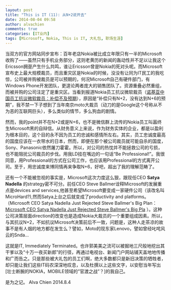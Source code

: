 ```yaml
---
layout: post
title: "This is IT (11): 从N+2说开去"
date: 2014-08-04 09:58
author: alvachien
comments: true
categories: [IT业内]
tags: [Microsoft, Nokia, This is IT, 大礼包, 职场生涯]
---
```

当双方的官方网站同步宣布：百年老店Nokia被比成立年限只有一半的Microsoft收购了——虽然只有手机业务部分，这则老黄历的新闻的轰动性并不足以让我这个Ericsson拥趸产生什么共鸣，谁让Ericsson曾是Nokia的死对头呢。而Microsoft宣布史上最大规模裁员，而且重灾区是Nokia的时候，没没有让同为IT民工的我吃惊，公司被并购被裁员是可以预期的，何况Microsoft自己有硬件部门，有Windows Phone开发团队，更遑论两者庞大的销售团队了。资源重叠必然重组，而被并购的公司注定了是重灾区。当看到报道Nokia员工抗议微软裁员（[诺基亚中国员工抗议微软裁员：补偿不及预期](http://tech.sina.com.cn/it/2014-08-01/18189530562.shtml)），原因是“补偿只有N+2，没有达到N+6的预期”，我不禁一下子想到了当年南京moto大裁员（动刀的是Google这个号称从不为恶的互联网巨头），多么类似的情节，多么狗血的剧情。

然而，我的point并不在N+2或是N+6，也不是微信群上流传的Nokia员工叫嚣终生Microsoft黑的自辩信。从财务意义上来说，作为财务实体的企业，都是以盈利为根本目的，这个目的永不因为员工的忠诚和感情所左右。其实，员工忠诚度最高的国度应该在一衣带水的日本，然而，即便在那个被公司裁员就可能自杀的国度，Sony、Panasonic依然屠刀霍霍。所以，对公司的热忱并不能拯救公司的亏损，也不能阻扰公司裁员的步伐。用我LD挂在嘴边的一句话“Be Professional!”。我很同意，用Professional的方式在公司工作，也应该用Professional的方式离开公司。至于，用忠诚度来博同情再来争取N+6，好吧，超出了我的理解范畴了。

还有一个不能被忽视的事实是，Microsoft这次力度这么狠，跟现任CEO **Satya Nadella** 的strategy密不可分。前任CEO Steve Ballmer诠释Microsoft的发展重点是devices and services,他甚至希望Microsoft要变成一家硬件公司（该改名叫MicroHard?),然而Satya上台之后就变成了productivity and platforms。（Microsoft CEO Satya Nadella Just Rejected Steve Ballmer's Big Plan：[Microsoft CEO Satya Nadella Just Rejected Steve Ballmer's Big Pla](http://finance.yahoo.com/news/microsoft-ceo-satya-nadella-just-173112598.html) ）。这种公司决策层面direction的改变也是造成Nokia大裁员的一个重要组成因素。所以，与其抗议N+2，不如抗议Microsoft决策前后不一致，问题是，这种人走茶凉的故事不是有人烟的地方都在发生么？譬如，Moto的现东家Lenovo，譬如曾经叱咤风云的Snda...

这就是IT, Immediately Terminated。也许郭美美之流可以被掘地三尺般地挖出其干爹以及“十万一夜买新郎”的行径，再通过电视台、新闻门户网站铺天盖地地传播和广而告之。只是那些被大礼包的员工们啊，绝大多数都只是新旧决策的牺牲者，却只能让我们这些IT码农深深地叹息，以及杜撰以上这些文字，以安慰当年写出 [壮士断腕的NOKIA，MOBILE领域的”官渡之战”？]的我自己。

是为之记。
Alva Chien
2014.8.4
